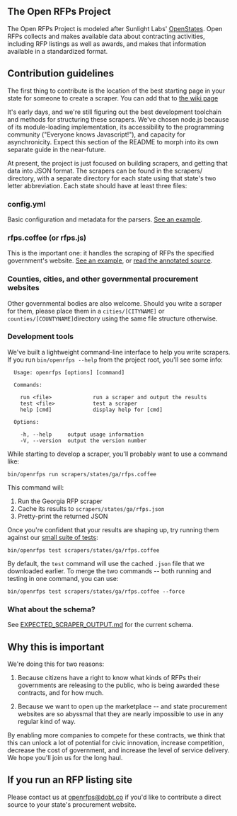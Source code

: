 ## The Open RFPs Project

The Open RFPs Project is modeled after Sunlight Labs' [OpenStates](https://github.com/sunlightlabs/openstates/tree/master/openstates). Open RFPs collects and makes available data about contracting activities, including RFP listings as well as awards, and makes that information available in a standardized format.

## Contribution guidelines
The first thing to contribute is the location of the best starting page in your state for someone to create a scraper. You can add that to [the wiki page](https://github.com/dobtco/openrfps/wiki/List-of-Procurement-Websites)

It's early days, and we're still figuring out the best development toolchain and methods for structuring these scrapers. We've chosen node.js because of its module-loading implementation, its accessibility to the programming community ("Everyone knows Javascript!"), and capacity for asynchronicity. Expect this section of the README to morph into its own separate guide in the near-future.

At present, the project is just focused on building scrapers, and getting that data into JSON format. The scrapers can be found in the scrapers/ directory, with a separate directory for each state using that state's two letter abbreviation. Each state should have at least three files:

### config.yml
Basic configuration and metadata for the parsers. [See an example](https://github.com/dobtco/openrfps/blob/master/scrapers/states/ga/config.yml).

### rfps.coffee (or rfps.js)
This is the important one: it handles the scraping of RFPs the specified government's website. [See an example](https://github.com/dobtco/openrfps/blob/master/scrapers/states/ga/rfps.coffee), or [read the annotated source](http://dobtco.github.io/openrfps/docs/rfps.html).

### Counties, cities, and other governmental procurement websites
Other governmental bodies are also welcome. Should you write a scraper for them, please place them in a `cities/[CITYNAME]` or `counties/[COUNTYNAME]`directory using the same file structure otherwise.

### Development tools
We've built a lightweight command-line interface to help you write scrapers. If you run `bin/openrfps --help` from the project root, you'll see some info:

```
  Usage: openrfps [options] [command]

  Commands:

    run <file>             run a scraper and output the results
    test <file>            test a scraper
    help [cmd]             display help for [cmd]

  Options:

    -h, --help     output usage information
    -V, --version  output the version number
```

While starting to develop a scraper, you'll probably want to use a command like:

```
bin/openrfps run scrapers/states/ga/rfps.coffee
```

This command will:

1. Run the Georgia RFP scraper
2. Cache its results to `scrapers/states/ga/rfps.json`
3. Pretty-print the returned JSON

Once you're confident that your results are shaping up, try running them against our [small suite of tests](https://github.com/dobtco/openrfps/blob/master/bin/openrfps-test):

```
bin/openrfps test scrapers/states/ga/rfps.coffee
```

By default, the `test` command will use the cached `.json` file that we downloaded earlier. To merge the two commands -- both running and testing in one command, you can use:

```
bin/openrfps test scrapers/states/ga/rfps.coffee --force
```

### What about the schema?
See [EXPECTED_SCRAPER_OUTPUT.md](https://github.com/dobtco/openrfps/blob/master/EXPECTED_SCRAPER_OUTPUT.md) for the current schema.

## Why this is important
We're doing this for two reasons:

1. Because citizens have a right to know what kinds of RFPs their governments are releasing to the public, who is being awarded these contracts, and for how much.

2. Because we want to open up the marketplace -- and state procurement websites are so abyssmal that they are nearly impossible to use in any regular kind of way.

By enabling more companies to compete for these contracts, we think that this can unlock a lot of potential for civic innovation, increase competition,  decrease the cost of government, and increase the level of service delivery. We hope you'll join us for the long haul.

## If you run an RFP listing site
Please contact us at openrfps@dobt.co if you'd like to contribute a direct source to your state's procurement website.

